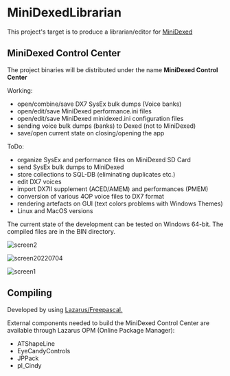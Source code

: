 # MiniDexedLibrarian
This project's target is to produce a librarian/editor for [MiniDexed](https://github.com/probonopd/MiniDexed)

## MiniDexed Control Center
The project binaries will be distributed under the name **MiniDexed Control Center**

Working:
- open/combine/save DX7 SysEx bulk dumps (Voice banks)
- open/edit/save MiniDexed performance.ini files
- open/edit/save MiniDexed minidexed.ini configuration files
- sending voice bulk dumps (banks) to Dexed (not to MiniDexed)
- save/open current state on closing/opening the app

ToDo:
- organize SysEx and performance files on MiniDexed SD Card
- send SysEx bulk dumps to MiniDexed
- store collections to SQL-DB (eliminating duplicates etc.)
- edit DX7 voices
- import DX7II supplement (ACED/AMEM) and performances (PMEM)
- conversion of various 4OP voice files to DX7 format
- rendering artefacts on GUI (text colors problems with Windows Themes)
- Linux and MacOS versions

The current state of the development can be tested on Windows 64-bit. The compiled files are in the BIN directory.

![screen2](https://user-images.githubusercontent.com/68187526/178163001-3e88828b-6c6c-42ed-a54d-ce3d169eb028.jpg)

![screen20220704](https://user-images.githubusercontent.com/68187526/177214738-78d8b019-6be4-42a1-8a22-6bbe6c2276cc.png)

![screen1](https://user-images.githubusercontent.com/68187526/178163010-8108f7ed-37da-4dff-be30-7b929a1eb6e7.jpg)

## Compiling
Developed by using [Lazarus/Freepascal.](https://www.lazarus-ide.org/)

External components needed to build the MiniDexed Control Center are available through Lazarus OPM (Online Package Manager):
- ATShapeLine
- EyeCandyControls
- JPPack
- pl_Cindy

